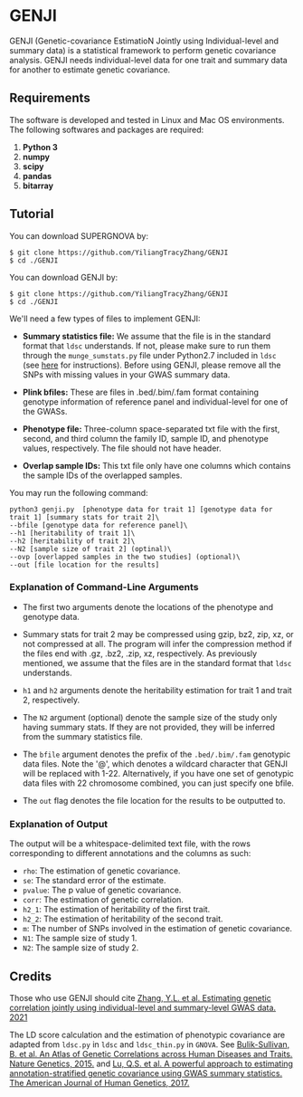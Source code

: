 # GENJI

GENJI (Genetic-covariance EstimatioN Jointly using Individual-level and summary data) is a statistical framework to perform genetic covariance analysis. GENJI needs individual-level data for one trait and summary data for another to estimate genetic covariance.

## Requirements

The software is developed and tested in Linux and Mac OS environments. The following softwares and packages are required:

1. **Python 3**
2. **numpy**
3. **scipy**
4. **pandas**
6. **bitarray**

## Tutorial

You can download SUPERGNOVA by:

```
$ git clone https://github.com/YiliangTracyZhang/GENJI
$ cd ./GENJI
```

You can download GENJI by:

```
$ git clone https://github.com/YiliangTracyZhang/GENJI
$ cd ./GENJI
```

We'll need a few types of files to implement GENJI:

- **Summary statistics file:** We assume that the file is in the standard format that ``ldsc`` understands. If not, please make sure to run them through the ``munge_sumstats.py`` file under Python2.7 included in ``ldsc`` (see [here](https://github.com/bulik/ldsc/wiki/Heritability-and-Genetic-Correlation#reformatting-summary-statistics) for instructions). Before using GENJI, please remove all the SNPs with missing values in your GWAS summary data.

- **Plink bfiles:** These are files in .bed/.bim/.fam format containing genotype information of reference panel and individual-level for one of the GWASs.

- **Phenotype file:** Three-column space-separated txt file with the first, second, and third column the family ID, sample ID, and phenotype values, respectively. The file should not have header.

- **Overlap sample IDs:** This txt file only have one columns which contains the sample IDs of the overlapped samples.

You may run the following command:

```
python3 genji.py  [phenotype data for trait 1] [genotype data for trait 1] [summary stats for trait 2]\
--bfile [genotype data for reference panel]\
--h1 [heritability of trait 1]\
--h2 [heritability of trait 2]\
--N2 [sample size of trait 2] (optinal)\
--ovp [overlapped samples in the two studies] (optional)\
--out [file location for the results]
```

### Explanation of Command-Line Arguments

- The first two arguments denote the locations of the phenotype and genotype data. 

- Summary stats for trait 2 may be compressed using gzip, bz2, zip, xz, or not compressed at all. The program will infer the compression method if the files end with .gz, .bz2, .zip, xz, respectively. As previously mentioned, we assume that the files are in the standard format that `ldsc` understands.

- `h1` and `h2` arguments denote the heritability estimation for trait 1 and trait 2, respectively.

- The `N2` argument (optional) denote the sample size of the study only having summary stats. If they are not provided, they will be inferred from the summary statistics file.

- The `bfile` argument denotes the prefix of the `.bed/.bim/.fam` genotypic data files. Note the '@', which denotes a wildcard character that GENJI will be replaced with 1-22. Alternatively, if you have one set of genotypic data files with 22 chromosome combined, you can just specify one bfile.

- The `out` flag denotes the file location for the results to be outputted to.

### Explanation of Output
The output will be a whitespace-delimited text file, with the rows corresponding to different annotations and the columns as such:

- `rho`: The estimation of genetic covariance.
- `se`: The standard error of the estimate.
- `pvalue`: The p value of genetic covariance.
- `corr`: The estimation of genetic correlation.
- `h2_1`: The estimation of heritability of the first trait.
- `h2_2`: The estimation of heritability of the second trait.
- `m`: The number of SNPs involved in the estimation of genetic covariance.
- `N1`: The sample size of study 1.
- `N2`: The sample size of study 2.


## Credits

Those who use GENJI should cite [Zhang, Y.L. et al. Estimating genetic correlation jointly using individual-level and summary-level GWAS data. 2021](https://www.biorxiv.org/content/10.1101/2021.08.18.456908v1)

The LD score calculation  and the estimation of phenotypic covariance are adapted from `ldsc.py` in  `ldsc` and `ldsc_thin.py` in `GNOVA`. See [Bulik-Sullivan, B. et al. An Atlas of Genetic Correlations across Human Diseases and Traits. Nature Genetics, 2015.](https://www.nature.com/articles/ng.3406) and [Lu, Q.S. et al. A powerful approach to estimating annotation-stratified genetic covariance using GWAS summary statistics. The American Journal of Human Genetics, 2017.](https://www.cell.com/ajhg/fulltext/S0002-9297(17)30453-6)


